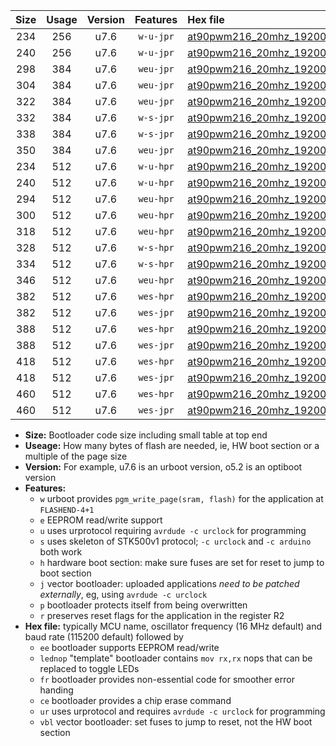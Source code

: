 |Size|Usage|Version|Features|Hex file|
|:-:|:-:|:-:|:-:|:--|
|234|256|u7.6|`w-u-jpr`|[at90pwm216_20mhz_19200bps_ur_vbl.hex](https://raw.githubusercontent.com/stefanrueger/urboot/main/at90pwm216_20mhz_19200bps_ur_vbl.hex)|
|240|256|u7.6|`w-u-jpr`|[at90pwm216_20mhz_19200bps_lednop_ur_vbl.hex](https://raw.githubusercontent.com/stefanrueger/urboot/main/at90pwm216_20mhz_19200bps_lednop_ur_vbl.hex)|
|298|384|u7.6|`weu-jpr`|[at90pwm216_20mhz_19200bps_ee_ur_vbl.hex](https://raw.githubusercontent.com/stefanrueger/urboot/main/at90pwm216_20mhz_19200bps_ee_ur_vbl.hex)|
|304|384|u7.6|`weu-jpr`|[at90pwm216_20mhz_19200bps_ee_lednop_ur_vbl.hex](https://raw.githubusercontent.com/stefanrueger/urboot/main/at90pwm216_20mhz_19200bps_ee_lednop_ur_vbl.hex)|
|322|384|u7.6|`weu-jpr`|[at90pwm216_20mhz_19200bps_ee_lednop_fr_ur_vbl.hex](https://raw.githubusercontent.com/stefanrueger/urboot/main/at90pwm216_20mhz_19200bps_ee_lednop_fr_ur_vbl.hex)|
|332|384|u7.6|`w-s-jpr`|[at90pwm216_20mhz_19200bps_vbl.hex](https://raw.githubusercontent.com/stefanrueger/urboot/main/at90pwm216_20mhz_19200bps_vbl.hex)|
|338|384|u7.6|`w-s-jpr`|[at90pwm216_20mhz_19200bps_lednop_vbl.hex](https://raw.githubusercontent.com/stefanrueger/urboot/main/at90pwm216_20mhz_19200bps_lednop_vbl.hex)|
|350|384|u7.6|`weu-jpr`|[at90pwm216_20mhz_19200bps_ee_lednop_fr_ce_ur_vbl.hex](https://raw.githubusercontent.com/stefanrueger/urboot/main/at90pwm216_20mhz_19200bps_ee_lednop_fr_ce_ur_vbl.hex)|
|234|512|u7.6|`w-u-hpr`|[at90pwm216_20mhz_19200bps_ur.hex](https://raw.githubusercontent.com/stefanrueger/urboot/main/at90pwm216_20mhz_19200bps_ur.hex)|
|240|512|u7.6|`w-u-hpr`|[at90pwm216_20mhz_19200bps_lednop_ur.hex](https://raw.githubusercontent.com/stefanrueger/urboot/main/at90pwm216_20mhz_19200bps_lednop_ur.hex)|
|294|512|u7.6|`weu-hpr`|[at90pwm216_20mhz_19200bps_ee_ur.hex](https://raw.githubusercontent.com/stefanrueger/urboot/main/at90pwm216_20mhz_19200bps_ee_ur.hex)|
|300|512|u7.6|`weu-hpr`|[at90pwm216_20mhz_19200bps_ee_lednop_ur.hex](https://raw.githubusercontent.com/stefanrueger/urboot/main/at90pwm216_20mhz_19200bps_ee_lednop_ur.hex)|
|318|512|u7.6|`weu-hpr`|[at90pwm216_20mhz_19200bps_ee_lednop_fr_ur.hex](https://raw.githubusercontent.com/stefanrueger/urboot/main/at90pwm216_20mhz_19200bps_ee_lednop_fr_ur.hex)|
|328|512|u7.6|`w-s-hpr`|[at90pwm216_20mhz_19200bps.hex](https://raw.githubusercontent.com/stefanrueger/urboot/main/at90pwm216_20mhz_19200bps.hex)|
|334|512|u7.6|`w-s-hpr`|[at90pwm216_20mhz_19200bps_lednop.hex](https://raw.githubusercontent.com/stefanrueger/urboot/main/at90pwm216_20mhz_19200bps_lednop.hex)|
|346|512|u7.6|`weu-hpr`|[at90pwm216_20mhz_19200bps_ee_lednop_fr_ce_ur.hex](https://raw.githubusercontent.com/stefanrueger/urboot/main/at90pwm216_20mhz_19200bps_ee_lednop_fr_ce_ur.hex)|
|382|512|u7.6|`wes-hpr`|[at90pwm216_20mhz_19200bps_ee.hex](https://raw.githubusercontent.com/stefanrueger/urboot/main/at90pwm216_20mhz_19200bps_ee.hex)|
|382|512|u7.6|`wes-jpr`|[at90pwm216_20mhz_19200bps_ee_vbl.hex](https://raw.githubusercontent.com/stefanrueger/urboot/main/at90pwm216_20mhz_19200bps_ee_vbl.hex)|
|388|512|u7.6|`wes-hpr`|[at90pwm216_20mhz_19200bps_ee_lednop.hex](https://raw.githubusercontent.com/stefanrueger/urboot/main/at90pwm216_20mhz_19200bps_ee_lednop.hex)|
|388|512|u7.6|`wes-jpr`|[at90pwm216_20mhz_19200bps_ee_lednop_vbl.hex](https://raw.githubusercontent.com/stefanrueger/urboot/main/at90pwm216_20mhz_19200bps_ee_lednop_vbl.hex)|
|418|512|u7.6|`wes-hpr`|[at90pwm216_20mhz_19200bps_ee_lednop_fr.hex](https://raw.githubusercontent.com/stefanrueger/urboot/main/at90pwm216_20mhz_19200bps_ee_lednop_fr.hex)|
|418|512|u7.6|`wes-jpr`|[at90pwm216_20mhz_19200bps_ee_lednop_fr_vbl.hex](https://raw.githubusercontent.com/stefanrueger/urboot/main/at90pwm216_20mhz_19200bps_ee_lednop_fr_vbl.hex)|
|460|512|u7.6|`wes-hpr`|[at90pwm216_20mhz_19200bps_ee_lednop_fr_ce.hex](https://raw.githubusercontent.com/stefanrueger/urboot/main/at90pwm216_20mhz_19200bps_ee_lednop_fr_ce.hex)|
|460|512|u7.6|`wes-jpr`|[at90pwm216_20mhz_19200bps_ee_lednop_fr_ce_vbl.hex](https://raw.githubusercontent.com/stefanrueger/urboot/main/at90pwm216_20mhz_19200bps_ee_lednop_fr_ce_vbl.hex)|

- **Size:** Bootloader code size including small table at top end
- **Useage:** How many bytes of flash are needed, ie, HW boot section or a multiple of the page size
- **Version:** For example, u7.6 is an urboot version, o5.2 is an optiboot version
- **Features:**
  + `w` urboot provides `pgm_write_page(sram, flash)` for the application at `FLASHEND-4+1`
  + `e` EEPROM read/write support
  + `u` uses urprotocol requiring `avrdude -c urclock` for programming
  + `s` uses skeleton of STK500v1 protocol; `-c urclock` and `-c arduino` both work
  + `h` hardware boot section: make sure fuses are set for reset to jump to boot section
  + `j` vector bootloader: uploaded applications *need to be patched externally*, eg, using `avrdude -c urclock`
  + `p` bootloader protects itself from being overwritten
  + `r` preserves reset flags for the application in the register R2
- **Hex file:** typically MCU name, oscillator frequency (16 MHz default) and baud rate (115200 default) followed by
  + `ee` bootloader supports EEPROM read/write
  + `lednop` "template" bootloader contains `mov rx,rx` nops that can be replaced to toggle LEDs
  + `fr` bootloader provides non-essential code for smoother error handing
  + `ce` bootloader provides a chip erase command
  + `ur` uses urprotocol and requires `avrdude -c urclock` for programming
  + `vbl` vector bootloader: set fuses to jump to reset, not the HW boot section
